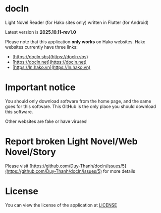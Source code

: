 # docln

Light Novel Reader (for Hako sites only) written in Flutter (for Android)

Latest version is **2025.10.11-rev1.0**

Please note that this application **only works** on Hako websites. Hako websites currently have three links:

- [https://docln.sbs](https://docln.sbs)
- [https://docln.net](https://docln.net)
- [https://ln.hako.vn](https://ln.hako.vn)

# Important notice

You should only download software from the home page, and the same goes for this software. This GitHub is the only place you should download this software.

Other websites are fake or have viruses!

# Report broken Light Novel/Web Novel/Story

Please visit [https://github.com/Duy-Thanh/docln/issues/5](https://github.com/Duy-Thanh/docln/issues/5) for more details

# License

You can view the license of the application at [LICENSE](LICENSE)
